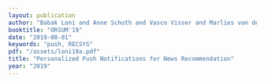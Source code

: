 ```yaml
---
layout: publication
author: "Babak Loni and Anne Schuth and Vasco Visser and Marlies van der Wees and Lucas de Haas and Jeroen Jansze"
booktitle: "ORSUM'19"
date: "2019-08-01"
keywords: "push, RECSYS"
pdf: "/assets/loni19a.pdf"
title: "Personalized Push Notifications for News Recommendation"
year: "2019"
---
```

